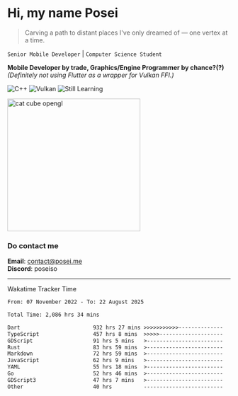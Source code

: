 # Hi, my name Posei

> Carving a path to distant places I've only dreamed of — one vertex at a time.

`Senior Mobile Developer` | `Computer Science Student`  

**Mobile Developer by trade, Graphics/Engine Programmer by chance?(?)**  
_(Definitely not using Flutter as a wrapper for Vulkan FFI.)_

![C++](https://img.shields.io/badge/C++-00599C?style=flat&logo=c%2B%2B&logoColor=white)
![Vulkan](https://img.shields.io/badge/Vulkan-AC162C?style=flat&logo=vulkan&logoColor=white)
![Still Learning](https://img.shields.io/badge/Still%20Learning-FFCC00?style=flat&logoColor=white)

  <img src="https://github.com/user-attachments/assets/54c92bc8-af3e-4bf1-b442-e889f1c01633" width="300" alt="cat cube opengl" />

### Do contact me

**Email**: [contact@posei.me](mailto:contact@posei.me)  
**Discord**: poseiso

---

Wakatime Tracker Time

<!--START_SECTION:waka-->

```txt
From: 07 November 2022 - To: 22 August 2025

Total Time: 2,086 hrs 34 mins

Dart                       932 hrs 27 mins >>>>>>>>>>>--------------   44.69 %
TypeScript                 457 hrs 8 mins  >>>>>--------------------   21.91 %
GDScript                   91 hrs 5 mins   >------------------------   04.37 %
Rust                       83 hrs 59 mins  >------------------------   04.03 %
Markdown                   72 hrs 59 mins  >------------------------   03.50 %
JavaScript                 62 hrs 9 mins   >------------------------   02.98 %
YAML                       55 hrs 18 mins  >------------------------   02.65 %
Go                         52 hrs 46 mins  >------------------------   02.53 %
GDScript3                  47 hrs 7 mins   >------------------------   02.26 %
Other                      40 hrs          -------------------------   01.92 %
```

<!--END_SECTION:waka-->
